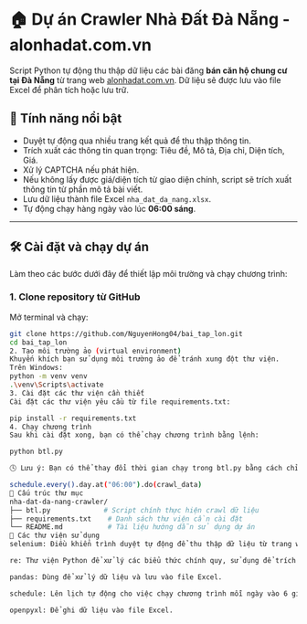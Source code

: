 # 🏠 Dự án Crawler Nhà Đất Đà Nẵng - alonhadat.com.vn

Script Python tự động thu thập dữ liệu các bài đăng **bán căn hộ chung cư tại Đà Nẵng** từ trang web [alonhadat.com.vn](https://alonhadat.com.vn). Dữ liệu sẽ được lưu vào file Excel để phân tích hoặc lưu trữ.

## 📌 Tính năng nổi bật

- Duyệt tự động qua nhiều trang kết quả để thu thập thông tin.
- Trích xuất các thông tin quan trọng: Tiêu đề, Mô tả, Địa chỉ, Diện tích, Giá.
- Xử lý CAPTCHA nếu phát hiện.
- Nếu không lấy được giá/diện tích từ giao diện chính, script sẽ trích xuất thông tin từ phần mô tả bài viết.
- Lưu dữ liệu thành file Excel `nha_dat_da_nang.xlsx`.
- Tự động chạy hàng ngày vào lúc **06:00 sáng**.

---

## 🛠️ Cài đặt và chạy dự án

Làm theo các bước dưới đây để thiết lập môi trường và chạy chương trình:

### 1. Clone repository từ GitHub

Mở terminal và chạy:

```bash
git clone https://github.com/NguyenHong04/bai_tap_lon.git
cd bai_tap_lon
2. Tạo môi trường ảo (virtual environment)
Khuyến khích bạn sử dụng môi trường ảo để tránh xung đột thư viện.
Trên Windows:
python -m venv venv
.\venv\Scripts\activate
3. Cài đặt các thư viện cần thiết
Cài đặt các thư viện yêu cầu từ file requirements.txt:

pip install -r requirements.txt
4. Chạy chương trình
Sau khi cài đặt xong, bạn có thể chạy chương trình bằng lệnh:

python btl.py

🕓 Lưu ý: Bạn có thể thay đổi thời gian chạy trong btl.py bằng cách chỉnh sửa dòng sau:

schedule.every().day.at("06:00").do(crawl_data)
📁 Cấu trúc thư mục
nha-dat-da-nang-crawler/
├── btl.py             # Script chính thực hiện crawl dữ liệu
├── requirements.txt    # Danh sách thư viện cần cài đặt
└── README.md           # Tài liệu hướng dẫn sử dụng dự án
🧰 Các thư viện sử dụng
selenium: Điều khiển trình duyệt tự động để thu thập dữ liệu từ trang web.

re: Thư viện Python để xử lý các biểu thức chính quy, sử dụng để trích xuất giá và diện tích.

pandas: Dùng để xử lý dữ liệu và lưu vào file Excel.

schedule: Lên lịch tự động cho việc chạy chương trình mỗi ngày vào 6 giờ sáng.

openpyxl: Để ghi dữ liệu vào file Excel.